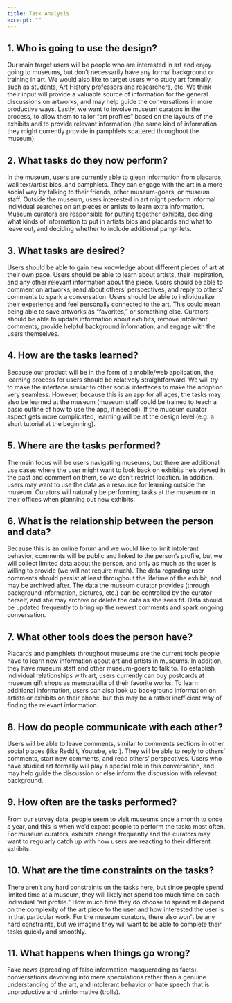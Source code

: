 ```yaml
---
title: Task Analysis
excerpt: ""
---
```


## 1. Who is going to use the design?
Our main target users will be people who are interested in art and enjoy going to museums, but don’t necessarily have any formal background or training in art. We would also like to target users who study art formally, such as students, Art History professors and researchers, etc. We think their input will provide a valuable source of information for the general discussions on artworks, and may help guide the conversations in more productive ways. Lastly, we want to involve museum curators in the process, to allow them to tailor “art profiles” based on the layouts of the exhibits and to provide relevant information (the same kind of information they might currently provide in pamphlets scattered throughout the museum). 
## 2. What tasks do they now perform?
In the museum, users are currently able to glean information from placards, wall text/artist bios, and pamphlets. They can engage with the art in a more social way by talking to their friends, other museum-goers, or museum staff. Outside the museum, users interested in art might perform informal individual searches on art pieces or artists to learn extra information. Museum curators are responsible for putting together exhibits, deciding what kinds of information to put in artists bios and placards and what to leave out, and deciding whether to include additional pamphlets. 
## 3. What tasks are desired?
Users should be able to gain new knowledge about different pieces of art at their own pace. Users should be able to learn about artists, their inspiration, and any other relevant information about the piece. Users should be able to comment on artworks, read about others’ perspectives, and reply to others’ comments to spark a conversation. Users should be able to individualize their experience and feel personally connected to the art. This could mean being able to save artworks as “favorites,” or something else. Curators should be able to update information about exhibits, remove intolerant comments, provide helpful background information, and engage with the users themselves. 
## 4. How are the tasks learned?
Because our product will be in the form of a mobile/web application, the learning process for users should be relatively straightforward. We will try to make the interface similar to other social interfaces to make the adoption very seamless. However, because this is an app for all ages, the tasks may also be learned at the museum (museum staff could be trained to teach a basic outline of how to use the app, if needed). If the museum curator aspect gets more complicated, learning will be at the design level (e.g. a short tutorial at the beginning).  
## 5. Where are the tasks performed?
The main focus will be users navigating museums, but there are additional use cases where the user might want to look back on exhibits he’s viewed in the past and comment on them, so we don’t restrict location. In addition, users may want to use the data as a resource for learning outside the museum. Curators will naturally be performing tasks at the museum or in their offices when planning out new exhibits. 
## 6. What is the relationship between the person and data?
Because this is an online forum and we would like to limit intolerant behavior, comments will be public and linked to the person’s profile, but we will collect limited data about the person, and only as much as the user is willing to provide (we will not require much). The data regarding user comments should persist at least throughout the lifetime of the exhibit, and may be archived after. The data the museum curator provides (through background information, pictures, etc.) can be controlled by the curator herself, and she may archive or delete the data as she sees fit. Data should be updated frequently to bring up the newest comments and spark ongoing conversation. 
## 7. What other tools does the person have?
Placards and pamphlets throughout museums are the current tools people have to learn new information about art and artists in museums. In addition, they have museum staff and other museum-goers to talk to. To establish individual relationships with art, users currently can buy postcards at museum gift shops as memorabilia of their favorite works. To learn additional information, users can also look up background information on artists or exhibits on their phone, but this may be a rather inefficient way of finding the relevant information. 
## 8. How do people communicate with each other?
Users will be able to leave comments, similar to comments sections in other social places (like Reddit, Youtube, etc.). They will be able to reply to others’ comments, start new comments, and read others’ perspectives. Users who have studied art formally will play a special role in this conversation, and may help guide the discussion or else inform the discussion with relevant background. 
## 9. How often are the tasks performed?
From our survey data, people seem to visit museums once a month to once a year, and this is when we’d expect people to perform the tasks most often. For museum curators, exhibits change frequently and the curators may want to regularly catch up with how users are reacting to their different exhibits. 
## 10. What are the time constraints on the tasks?
There aren’t any hard constraints on the tasks here, but since people spend limited time at a museum, they will likely not spend too much time on each individual “art profile.” How much time they do choose to spend will depend on the complexity of the art piece to the user and how interested the user is in that particular work. For the museum curators, there also won’t be any hard constraints, but we imagine they will want to be able to complete their tasks quickly and smoothly. 
## 11. What happens when things go wrong?
Fake news (spreading of false information masquerading as facts), conversations devolving into mere speculations rather than a genuine understanding of the art, and intolerant behavior or hate speech that is unproductive and uninformative (trolls). 
